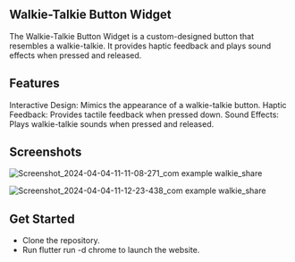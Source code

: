 ## Walkie-Talkie Button Widget
  The Walkie-Talkie Button Widget is a custom-designed button that resembles a walkie-talkie. 
  It provides haptic feedback and plays sound effects when pressed and released.

## Features
  Interactive Design: Mimics the appearance of a walkie-talkie button.
  Haptic Feedback: Provides tactile feedback when pressed down.
  Sound Effects: Plays walkie-talkie sounds when pressed and released.

## Screenshots

![Screenshot_2024-04-04-11-11-08-271_com example walkie_share](https://github.com/Ankit180898/walkie_share/assets/48925155/a58034e7-813c-49fa-b0b6-30f43b3582a2)

![Screenshot_2024-04-04-11-12-23-438_com example walkie_share](https://github.com/Ankit180898/walkie_share/assets/48925155/31db0923-09ce-45b3-9d7d-232b50da68b9)

## Get Started
 - Clone the repository.
 - Run flutter run -d chrome to launch the website.
